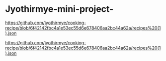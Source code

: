 # Jyothirmye-mini-project-

https://github.com/jyothirmye/cooking-recipe/blob/6f42142fbc4a1e53ec55d6e678406aa2bc44a62a/recipes%20(1).json

https://github.com/jyothirmye/cooking-recipe/blob/6f42142fbc4a1e53ec55d6e678406aa2bc44a62a/recipes%20(1).json
